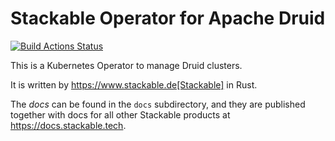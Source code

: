 # Stackable Operator for Apache Druid

[![Build Actions Status](https://ci.stackable.tech/job/Druid%20Operator%20Integration%20Tests/badge/icon?subject=Integration%20Tests)](https://ci.stackable.tech/job/Druid%20Operator%20Integration%20Tests)

This is a Kubernetes Operator to manage Druid clusters.

It is written by https://www.stackable.de[Stackable] in Rust.

The *docs* can be found in the `docs` subdirectory, and they are published together with docs for all other Stackable products at https://docs.stackable.tech.
